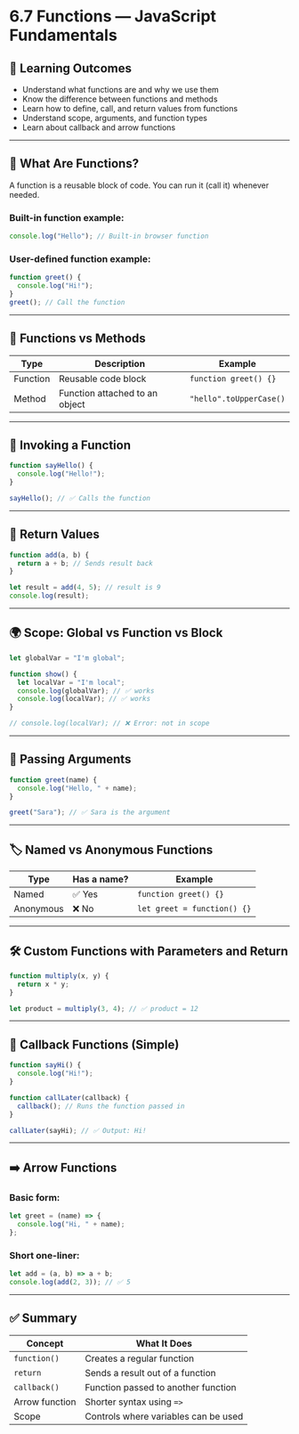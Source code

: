 # 6.7 Functions — JavaScript Fundamentals

## 📌 Learning Outcomes

- Understand what functions are and why we use them
- Know the difference between functions and methods
- Learn how to define, call, and return values from functions
- Understand scope, arguments, and function types
- Learn about callback and arrow functions

---

## 🧠 What Are Functions?

A function is a reusable block of code. You can run it (call it) whenever needed.

### Built-in function example:

```javascript
console.log("Hello"); // Built-in browser function
```

### User-defined function example:

```javascript
function greet() {
  console.log("Hi!");
}
greet(); // Call the function
```

---

## 🔄 Functions vs Methods

| Type     | Description                    | Example                 |
| -------- | ------------------------------ | ----------------------- |
| Function | Reusable code block            | `function greet() {}`   |
| Method   | Function attached to an object | `"hello".toUpperCase()` |

---

## 🔔 Invoking a Function

```javascript
function sayHello() {
  console.log("Hello!");
}

sayHello(); // ✅ Calls the function
```

---

## 🔁 Return Values

```javascript
function add(a, b) {
  return a + b; // Sends result back
}

let result = add(4, 5); // result is 9
console.log(result);
```

---

## 🌍 Scope: Global vs Function vs Block

```javascript
let globalVar = "I'm global";

function show() {
  let localVar = "I'm local";
  console.log(globalVar); // ✅ works
  console.log(localVar); // ✅ works
}

// console.log(localVar); // ❌ Error: not in scope
```

---

## 📨 Passing Arguments

```javascript
function greet(name) {
  console.log("Hello, " + name);
}

greet("Sara"); // ✅ Sara is the argument
```

---

## 🏷 Named vs Anonymous Functions

| Type      | Has a name? | Example                     |
| --------- | ----------- | --------------------------- |
| Named     | ✅ Yes      | `function greet() {}`       |
| Anonymous | ❌ No       | `let greet = function() {}` |

---

## 🛠 Custom Functions with Parameters and Return

```javascript
function multiply(x, y) {
  return x * y;
}

let product = multiply(3, 4); // ✅ product = 12
```

---

## 🔁 Callback Functions (Simple)

```javascript
function sayHi() {
  console.log("Hi!");
}

function callLater(callback) {
  callback(); // Runs the function passed in
}

callLater(sayHi); // ✅ Output: Hi!
```

---

## ➡️ Arrow Functions

### Basic form:

```javascript
let greet = (name) => {
  console.log("Hi, " + name);
};
```

### Short one-liner:

```javascript
let add = (a, b) => a + b;
console.log(add(2, 3)); // ✅ 5
```

---

## ✅ Summary

| Concept        | What It Does                         |
| -------------- | ------------------------------------ |
| `function()`   | Creates a regular function           |
| `return`       | Sends a result out of a function     |
| `callback()`   | Function passed to another function  |
| Arrow function | Shorter syntax using `=>`            |
| Scope          | Controls where variables can be used |
